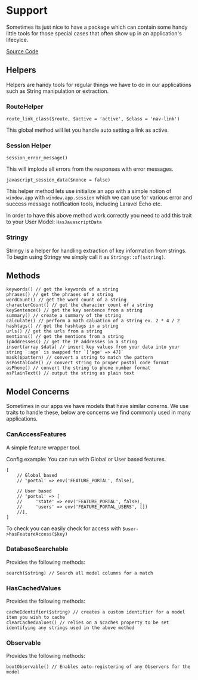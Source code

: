 # Support

Sometimes its just nice to have a package which can contain some handy little tools for those special cases that often show up in an application's lifecylce.

[Source Code](https://github.com/grafiteinc/support)

## Helpers

Helpers are handy tools for regular things we have to do in our applications such as String manipulation or extraction.

### RouteHelper

`route_link_class($route, $active = 'active', $class = 'nav-link')`

This global method will let you handle auto setting a link as active.

### Session Helper

`session_error_message()`

This will implode all errors from the responses with error messages.

`javascript_session_data($nonce = false)`

This helper method lets use initialize an app with a simple notion of `window.app` with `window.app.session` which we can use for various error and success message notification tools, including Laravel Echo etc.

In order to have this above method work correctly you need to add this trait to your User Model: `HasJavascriptData`

### Stringy

Stringy is a helper for handling extraction of key information from strings. To begin using Stringy we simply call it as `Stringy::of($string)`.

## Methods

```
keywords() // get the keywords of a string
phrases() // get the phrases of a string
wordCount() // get the word count of a string
characterCount() // get the character count of a string
keySentence() // get the key sentence from a string
summary() // create a summary of the string
calculate() // perform a math caluation of a string ex. 2 * 4 / 2
hashtags() // get the hashtags in a string
urls() // get the urls from a string
mentions() // get the mentions from a string
ipAddresses() // get the IP addresses in a string
insert(array $data) // insert key values from your data into your string `:age` is swapped for `['age' => 47]`
mask($pattern) // convert a string to match the pattern
asPostalCode() // convert string to proper postal code format
asPhone() // convert the string to phone number format
asPlainText() // output the string as plain text
```

## Model Concerns

Sometimes in our apps we have models that have similar conerns. We use traits to handle these, below are concerns we find commonly used in many applications.

### CanAccessFeatures

A simple feature wrapper tool.

Config example:
You can run with Global or User based features.
```
[
    // Global based
    // 'portal' => env('FEATURE_PORTAL', false),

    // User based
    // 'portal' => [
    //     'state' => env('FEATURE_PORTAL', false),
    //     'users' => env('FEATURE_PORTAL_USERS', [])
    //],
]
```

To check you can easily check for access with `$user->hasFeatureAccess($key)`

### DatabaseSearchable

Provides the following methods:

```
search($string) // Search all model columns for a match
```

### HasCachedValues

Provides the following methods:

```
cacheIdentifier($string) // creates a custom identifier for a model item you wish to cache
clearCachedValues() // relies on a $caches property to be set identifying any strings used in the above method
```

### Observable

Provides the following methods:

```
bootObservable() // Enables auto-registering of any Observers for the model
```

